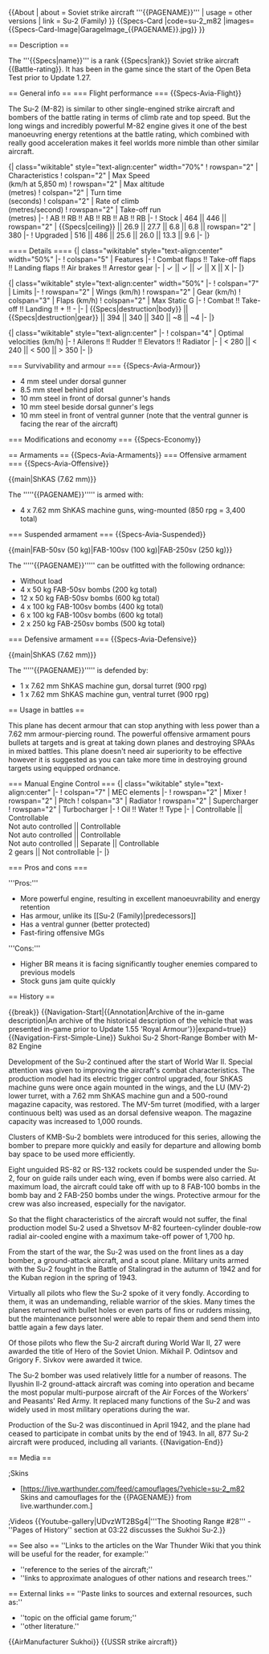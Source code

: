 {{About
| about = Soviet strike aircraft '''{{PAGENAME}}'''
| usage = other versions
| link = Su-2 (Family)
}}
{{Specs-Card
|code=su-2_m82
|images={{Specs-Card-Image|GarageImage_{{PAGENAME}}.jpg}}
}}

== Description ==
<!-- ''In the description, the first part should be about the history of and the creation and combat usage of the aircraft, as well as its key features. In the second part, tell the reader about the aircraft in the game. Insert a screenshot of the vehicle, so that if the novice player does not remember the vehicle by name, he will immediately understand what kind of vehicle the article is talking about.'' -->
The '''{{Specs|name}}''' is a rank {{Specs|rank}} Soviet strike aircraft {{Battle-rating}}. It has been in the game since the start of the Open Beta Test prior to Update 1.27.

== General info ==
=== Flight performance ===
{{Specs-Avia-Flight}}
<!-- ''Describe how the aircraft behaves in the air. Speed, manoeuvrability, acceleration and allowable loads - these are the most important characteristics of the vehicle.'' -->
The Su-2 (M-82) is similar to other single-engined strike aircraft and bombers of the battle rating in terms of climb rate and top speed. But the long wings and incredibly powerful M-82 engine gives it one of the best manoeuvring energy retentions at the battle rating, which combined with really good acceleration makes it feel worlds more nimble than other similar aircraft.

{| class="wikitable" style="text-align:center" width="70%"
! rowspan="2" | Characteristics
! colspan="2" | Max Speed<br>(km/h at 5,850 m)
! rowspan="2" | Max altitude<br>(metres)
! colspan="2" | Turn time<br>(seconds)
! colspan="2" | Rate of climb<br>(metres/second)
! rowspan="2" | Take-off run<br>(metres)
|-
! AB !! RB !! AB !! RB !! AB !! RB
|-
! Stock
| 464 || 446 || rowspan="2" | {{Specs|ceiling}} || 26.9 || 27.7 || 6.8 || 6.8 || rowspan="2" | 380
|-
! Upgraded
| 516 || 486 || 25.6 || 26.0 || 13.3 || 9.6
|-
|}

==== Details ====
{| class="wikitable" style="text-align:center" width="50%"
|-
! colspan="5" | Features
|-
! Combat flaps !! Take-off flaps !! Landing flaps !! Air brakes !! Arrestor gear
|-
| ✓ || ✓ || ✓ || X || X     <!-- ✓ -->
|-
|}

{| class="wikitable" style="text-align:center" width="50%"
|-
! colspan="7" | Limits
|-
! rowspan="2" | Wings (km/h)
! rowspan="2" | Gear (km/h)
! colspan="3" | Flaps (km/h)
! colspan="2" | Max Static G
|-
! Combat !! Take-off !! Landing !! + !! -
|-
| {{Specs|destruction|body}} || {{Specs|destruction|gear}} || 394 || 340 || 340 || ~8 || ~4
|-
|}

{| class="wikitable" style="text-align:center"
|-
! colspan="4" | Optimal velocities (km/h)
|-
! Ailerons !! Rudder !! Elevators !! Radiator
|-
| < 280 || < 240 || < 500 || > 350
|-
|}

=== Survivability and armour ===
{{Specs-Avia-Armour}}
<!-- ''Examine the survivability of the aircraft. Note how vulnerable the structure is and how secure the pilot is, whether the fuel tanks are armoured, etc. Describe the armour, if there is any, and also mention the vulnerability of other critical aircraft systems.'' -->

* 4 mm steel under dorsal gunner
* 8.5 mm steel behind pilot
* 10 mm steel in front of dorsal gunner's hands
* 10 mm steel beside dorsal gunner's legs
* 10 mm steel in front of ventral gunner (note that the ventral gunner is facing the rear of the aircraft)

=== Modifications and economy ===
{{Specs-Economy}}

== Armaments ==
{{Specs-Avia-Armaments}}
=== Offensive armament ===
{{Specs-Avia-Offensive}}
<!-- ''Describe the offensive armament of the aircraft, if any. Describe how effective the cannons and machine guns are in a battle, and also what belts or drums are better to use. If there is no offensive weaponry, delete this subsection.'' -->
{{main|ShKAS (7.62 mm)}}

The '''''{{PAGENAME}}''''' is armed with:

* 4 x 7.62 mm ShKAS machine guns, wing-mounted (850 rpg = 3,400 total)

=== Suspended armament ===
{{Specs-Avia-Suspended}}
<!-- ''Describe the aircraft's suspended armament: additional cannons under the wings, bombs, rockets and torpedoes. This section is especially important for bombers and attackers. If there is no suspended weaponry remove this subsection.'' -->
{{main|FAB-50sv (50 kg)|FAB-100sv (100 kg)|FAB-250sv (250 kg)}}

The '''''{{PAGENAME}}''''' can be outfitted with the following ordnance:

* Without load
* 4 x 50 kg FAB-50sv bombs (200 kg total)
* 12 x 50 kg FAB-50sv bombs (600 kg total)
* 4 x 100 kg FAB-100sv bombs (400 kg total)
* 6 x 100 kg FAB-100sv bombs (600 kg total)
* 2 x 250 kg FAB-250sv bombs (500 kg total)

=== Defensive armament ===
{{Specs-Avia-Defensive}}
<!-- ''Defensive armament with turret machine guns or cannons, crewed by gunners. Examine the number of gunners and what belts or drums are better to use. If defensive weaponry is not available, remove this subsection.'' -->
{{main|ShKAS (7.62 mm)}}

The '''''{{PAGENAME}}''''' is defended by:

* 1 x 7.62 mm ShKAS machine gun, dorsal turret (900 rpg)
* 1 x 7.62 mm ShKAS machine gun, ventral turret (900 rpg)

== Usage in battles ==
<!-- ''Describe the tactics of playing in the aircraft, the features of using aircraft in a team and advice on tactics. Refrain from creating a "guide" - do not impose a single point of view, but instead, give the reader food for thought. Examine the most dangerous enemies and give recommendations on fighting them. If necessary, note the specifics of the game in different modes (AB, RB, SB).'' -->
This plane has decent armour that can stop anything with less power than a 7.62 mm armour-piercing round. The powerful offensive armament pours bullets at targets and is great at taking down planes and destroying SPAAs in mixed battles. This plane doesn't need air superiority to be effective however it is suggested as you can take more time in destroying ground targets using equipped ordnance.

=== Manual Engine Control ===
{| class="wikitable" style="text-align:center"
|-
! colspan="7" | MEC elements
|-
! rowspan="2" | Mixer
! rowspan="2" | Pitch
! colspan="3" | Radiator
! rowspan="2" | Supercharger
! rowspan="2" | Turbocharger
|-
! Oil !! Water !! Type
|-
| Controllable || Controllable<br>Not auto controlled || Controllable<br>Not auto controlled || Controllable<br>Not auto controlled || Separate || Controllable<br>2 gears || Not controllable
|-
|}

=== Pros and cons ===

'''Pros:'''

* More powerful engine, resulting in excellent manoeuvrability and energy retention
* Has armour, unlike its [[Su-2 (Family)|predecessors]]
* Has a ventral gunner (better protected)
* Fast-firing offensive MGs

'''Cons:'''

* Higher BR means it is facing significantly tougher enemies compared to previous models
* Stock guns jam quite quickly

== History ==
<!-- ''Describe the history of the creation and combat usage of the aircraft in more detail than in the introduction. If the historical reference turns out to be too long, take it to a separate article, taking a link to the article about the vehicle and adding a block "/History" (example: <nowiki>https://wiki.warthunder.com/(Vehicle-name)/History</nowiki>) and add a link to it here using the <code>main</code> template. Be sure to reference text and sources by using <code><nowiki><ref></ref></nowiki></code>, as well as adding them at the end of the article with <code><nowiki><references /></nowiki></code>. This section may also include the vehicle's dev blog entry (if applicable) and the in-game encyclopedia description (under <code><nowiki>=== In-game description ===</nowiki></code>, also if applicable).'' -->

{{break}}
{{Navigation-Start|{{Annotation|Archive of the in-game description|An archive of the historical description of the vehicle that was presented in-game prior to Update 1.55 'Royal Armour'}}|expand=true}}
{{Navigation-First-Simple-Line}}
Sukhoi Su-2 Short-Range Bomber with M-82 Engine

Development of the Su-2 continued after the start of World War II. Special attention was given to improving the aircraft's combat characteristics. The production model had its electric trigger control upgraded, four ShKAS machine guns were once again mounted in the wings, and the LU (MV-2) lower turret, with a 7.62 mm ShKAS machine gun and a 500-round magazine capacity, was restored. The MV-5m turret (modified, with a larger continuous belt) was used as an dorsal defensive weapon. The magazine capacity was increased to 1,000 rounds.

Clusters of KMB-Su-2 bomblets were introduced for this series, allowing the bomber to prepare more quickly and easily for departure and allowing bomb bay space to be used more efficiently.

Eight unguided RS-82 or RS-132 rockets could be suspended under the Su-2, four on guide rails under each wing, even if bombs were also carried. At maximum load, the aircraft could take off with up to 8 FAB-100 bombs in the bomb bay and 2 FAB-250 bombs under the wings. Protective armour for the crew was also increased, especially for the navigator.

So that the flight characteristics of the aircraft would not suffer, the final production model Su-2 used a Shvetsov M-82 fourteen-cylinder double-row radial air-cooled engine with a maximum take-off power of 1,700 hp.

From the start of the war, the Su-2 was used on the front lines as a day bomber, a ground-attack aircraft, and a scout plane. Military units armed with the Su-2 fought in the Battle of Stalingrad in the autumn of 1942 and for the Kuban region in the spring of 1943.

Virtually all pilots who flew the Su-2 spoke of it very fondly. According to them, it was an undemanding, reliable warrior of the skies. Many times the planes returned with bullet holes or even parts of fins or rudders missing, but the maintenance personnel were able to repair them and send them into battle again a few days later.

Of those pilots who flew the Su-2 aircraft during World War II, 27 were awarded the title of Hero of the Soviet Union. Mikhail P. Odintsov and Grigory F. Sivkov were awarded it twice.

The Su-2 bomber was used relatively little for a number of reasons. The Ilyushin Il-2 ground-attack aircraft was coming into operation and became the most popular multi-purpose aircraft of the Air Forces of the Workers' and Peasants' Red Army. It replaced many functions of the Su-2 and was widely used in most military operations during the war.

Production of the Su-2 was discontinued in April 1942, and the plane had ceased to participate in combat units by the end of 1943. In all, 877 Su-2 aircraft were produced, including all variants.
{{Navigation-End}}

== Media ==
<!-- ''Excellent additions to the article would be video guides, screenshots from the game, and photos.'' -->

;Skins

* [https://live.warthunder.com/feed/camouflages/?vehicle=su-2_m82 Skins and camouflages for the {{PAGENAME}} from live.warthunder.com.]

;Videos
{{Youtube-gallery|UDvzWT2BSg4|'''The Shooting Range #28''' - ''Pages of History'' section at 03:22 discusses the Sukhoi Su-2.}}

== See also ==
''Links to the articles on the War Thunder Wiki that you think will be useful for the reader, for example:''

* ''reference to the series of the aircraft;''
* ''links to approximate analogues of other nations and research trees.''

== External links ==
''Paste links to sources and external resources, such as:''

* ''topic on the official game forum;''
* ''other literature.''

{{AirManufacturer Sukhoi}}
{{USSR strike aircraft}}